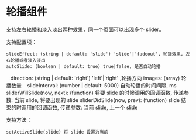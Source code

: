 # 轮播组件

支持左右轮播和淡入淡出两种效果，同一个页面可以出现多个 slider。

支持配置项：

    slideEffect: (string | default: 'slide') 'slide'|'fadeout', 轮播效果, 左右轮播或者淡入淡出
    autoSlide: (boolean | default: true) true|false, 是否自动轮播
    direction: (string | default: 'right') 'left'|'right' ,轮播方向
    images: (array) 轮播数量
    slideInterval: (number | default: 5000) 自动轮播的时间间隔, ms
    sliderWillSlide(now, next): (function) 将要 slide 的时候调用的回调函数, 传递参数: 当前 slide, 将要出现的 slide
    sliderDidSlide(now, prev): (function) slide 结束的时调用的回调函数, 传递参数: 当前 slide, 上一个 slide
    
支持方法：

    setActiveSlide(slide) 将 slide 设置为当前
